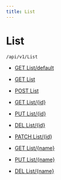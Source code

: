 ```yaml
---
title: List
---
```


# List

```http
/api/v1/List
```




* [GET List/default](v1ListEntity_DefaultListEntity.md)

* [GET List](v1ListEntity_GetListDefinitions.md)

* [POST List](v1ListEntity_PostListEntity.md)

* [GET List/{id}](v1ListEntity_GetListEntity.md)

* [PUT List/{id}](v1ListEntity_PutListEntity.md)

* [DEL List/{id}](v1ListEntity_DeleteListEntity.md)

* [PATCH List/{id}](v1ListEntity_PatchListEntity.md)

* [GET List/{name}](v1ListEntity_GetListEntityByName.md)

* [PUT List/{name}](v1ListEntity_SaveListEntityByName.md)

* [DEL List/{name}](v1ListEntity_DeleteListEntityByName.md)